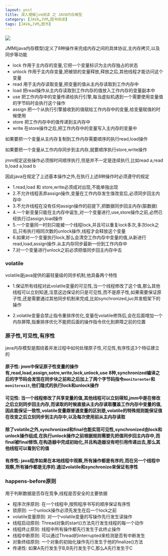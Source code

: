 ```yaml
---
layout: post
title: 深入理解jvm阅读 之 JAVA内存模型
category: [JAVA,JVM,图书阅读]
tags: [JAVA,JVM,图书]
---
```


![](http://pic.woowen.com/jmmmode.jpg)

JMM(java内存模型)定义了8种操作来完成内存之间的具体协议,主内存拷贝,以及同步等功能

* lock 作用于主内存的变量,它把一个变量标识为主内存独占的状态
* unlock 作用于主内存变量,把被锁的变量释放,释放之后,其他线程才能访问这个变量
* read 用于主内存读取变量,把变量的值从主内存读取到工作内存中
* load 把read操作从主内存读取到工作内存的值放入工作内存的变量副本中
* use 把工作内存中的变量传递给执行引擎,每当虚拟机遇到一个需要使用变量值的字节码时会执行这个操作
* assign 把一个从执行引擎接收到的值赋给工作内存中的变量,给变量赋值的时候使用
* store 把工作内存中的值传递到主内存中
* write 在store操作之后,把工作内存中的变量写入主内存的变量中

如果要把一个变量从主内存复制到工作内存需要顺序的执行read,load操作

如果要把一个变量从工作内存同步到主内存,就要顺序执行store,write操作

jmm规定这些操作必须按时间顺序执行,但是并不一定是连续执行,比如read a,read b,load a,load b

因此java在规定了上述基本操作之外,在执行上述8种操作时必须遵守的规定

* 1.read,load 和 store,write必须成对出现,不能单独出现
* 2.不允许线程丢弃assign操作,变量在工作内存发生值改变后,必须同步回主内存中
* 3.不允许线程在没有任何assign操作的前提下,把数据同步回主内存(脏数据)
* 4.一个新变量只能在主内存中诞生,对一个变量进行,use,store操作之前,必然已经执行过assign,load操作
* 5.一个变量同一时刻只能被一个线程lock,并且可以重复lock多次,多次lock之后,只有执行相同次数的unlock操作,线程才会释放这个变量
* 6.如果对一个变量执行lock,那么会清空工作内存中变量的值,从新进行read,load,assign操作.从主内存同步最新一份到工作内存中
* 7.对一个变量进行unlock之前必须把值同步回主内存中去

### volatile

volatile是java提供的最轻量级的同步机制,他具备两个特性

* 1.保证所有线程对此volatile变量的可见性,当一个线程修改了这个值,那么其他线程可以立刻知道,注意这边保证的只是可见性,而不是原子性,如果需要保证原子性,还是需要通过其他同步机制来完成,比如synchronized,juc并发框架下的操作

* 2.volatile变量会禁止指令重排序优化,变量在volatile修饰后,会在后面增加一个内存屏障,指重排序优化不能把后面的操作指令优化到屏障之前的位置

### 原子性,可见性,有序性

java内存模型是围绕着并发过程中如何处理原子性,可见性,有序性这3个特征建立的

#### 原子性: jmm中保证原子性变量的操作有,read,load,assign,sotre,write,lock,unlock,use 8种,synchronized编译之后的字节码会发现在同步块之前和之后加上了两个字节码指令```monitorenter```和```monitorexit```,他们隐式的执行lock和unlock操作

#### 可见性: 当一个线程修改了共享变量的值,其他线程可以立刻得知,jmm中是在修改之后立刻同步回主内存,而读取的时候直接从主内存读取覆盖工作内存中变量的值,因此能保证一致性,volatile变量跟普通变量的区别是,volatile的特殊规则能保证值在改变之后立刻同步到主内存中,以及每次使用前从主内存读取

#### 除了volatile之外,synchronized和final也能实现可见性,synchronized由lock和unlock操作组成,在执行unlock操作之前根据规则需要先把值同步回主内存中,而final被final修饰,在构造器中完成初始化,并且构造器没有吧引用传递出去,那么其他线程可以看到它的值

#### 有序性: java程序如果在本地线程中观察,所有操作都是有序的,而在另一个线程中观察,所有操作都是无序的.通过volatile和synchronize来保证有序性

### happens-before原则

用于判断数据是否存在竞争,线程是否安全的主要依据

* 程序次序原则: 在一个线程中,按照程序书写的顺序保证有序性
* 锁原则: 一个unlock操作必须先发生在后一个lock之前
* volatile变量原则: 对一个volatile变量的写操作先行发生读操作
* 线程启动原则: Thread对象的start()方法先行发生线程的每一个动作
* 线程终止原则: 线程中所有操作都先行发生于此终止操作
* 线程中断原则: 可以通过Thread的interrupted来检测是否有中断发生
* 对象终结原则: 一个对象的初始化操作先行发生于他的finalize()方法
* 传递性: 如果A先行发生于B,B先行发生于C,那么A先行发生于C
